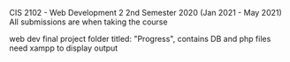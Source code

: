 CIS 2102 - Web Development 2
2nd Semester 2020 (Jan 2021 - May 2021)
All submissions are when taking the course

web dev final project folder titled: "Progress", contains DB and php files need xampp to display output
